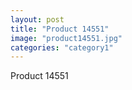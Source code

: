 ```yaml
---
layout: post
title: "Product 14551"
image: "product14551.jpg"
categories: "category1"
---
```

Product 14551
